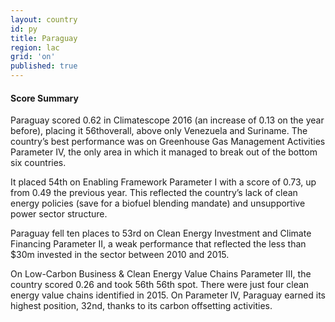```yaml
---
layout: country
id: py
title: Paraguay
region: lac
grid: 'on'
published: true
---
```




#### Score Summary

Paraguay scored 0.62 in Climatescope 2016 (an increase of 0.13 on the year before), placing it 56thoverall, above only Venezuela and Suriname. The country’s best performance was on Greenhouse Gas Management Activities Parameter IV, the only area in which it managed to break out of the bottom  six countries.

It placed 54th on Enabling Framework Parameter I with a score of 0.73, up from 0.49 the previous year. This reflected the country’s lack of clean energy policies (save for a biofuel blending mandate) and unsupportive power sector structure.

Paraguay fell ten places to 53rd on Clean Energy Investment and Climate Financing Parameter II, a weak performance that reflected the less than $30m invested in the sector between 2010 and 2015.

On Low-Carbon Business & Clean Energy Value Chains Parameter III, the country scored 0.26 and took 56th 56th spot. There were just four clean energy value chains identified in 2015.
On Parameter IV, Paraguay earned its highest position, 32nd, thanks to its carbon offsetting activities.